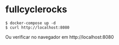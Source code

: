 # fullcyclerocks

```
$ docker-compose up -d
$ curl http://localhost:8080
```
Ou verificar no navegador em http://localhost:8080